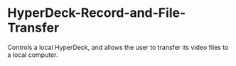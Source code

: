 # HyperDeck-Record-and-File-Transfer
Controls a local HyperDeck, and allows the user to transfer its video files to a local computer.
